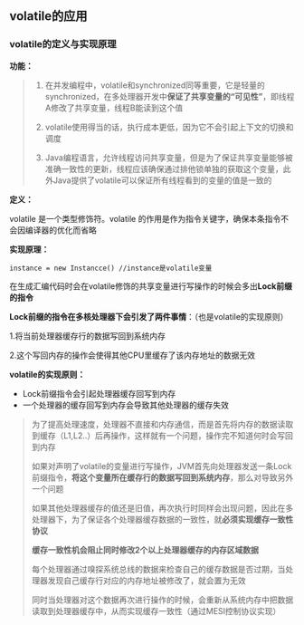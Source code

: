 ## volatile的应用

### volatile的定义与实现原理

**功能：**

> 1. 在并发编程中，volatile和synchronized同等重要，它是轻量的synchronized，在多处理器开发中**保证了共享变量的“可见性”**，即线程A修改了共享变量，线程B能读到这个值
>
> 2. volatile使用得当的话，执行成本更低，因为它不会引起上下文的切换和调度
>
> 3. Java编程语言，允许线程访问共享变量，但是为了保证共享变量能够被准确一致性的更新，线程应该确保通过排他锁单独的获取这个变量，此外Java提供了volatile可以保证所有线程看到的变量的值是一致的

**定义：**

volatile 是一个类型修饰符。volatile 的作用是作为指令关键字，确保本条指令不会因编译器的优化而省略

**实现原理：**

  `instance = new Instancce() //instance是volatile变量` 

在生成汇编代码时会在volatile修饰的共享变量进行写操作的时候会多出**Lock前缀的指令**

**Lock前缀的指令在多核处理器下会引发了两件事情**：（也是volatile的实现原则）

1.将当前处理器缓存行的数据写回到系统内存

2.这个写回内存的操作会使得其他CPU里缓存了该内存地址的数据无效

**volatile的实现原则：**

- Lock前缀指令会引起处理器缓存回写到内存
- 一个处理器的缓存回写到内存会导致其他处理器的缓存失效

>  为了提高处理速度，处理器不直接和内存通信，而是首先将内存的数据读取到缓存（L1,L2..）后再操作，这样就有一个问题，操作完不知道何时会写回到内存
>
>  如果对声明了volatile的变量进行写操作，JVM首先向处理器发送一条Lock前缀指令，**将这个变量所在缓存行的数据写回到系统内存**，那么对导致另外一个问题
>
>  如果其他处理器缓存的值还是旧值，再次执行时同样会出现问题，因此在多处理器下，为了保证各个处理器缓存数据的一致性，就**必须实现缓存一致性协议**
>
>  **缓存一致性机会阻止同时修改2个以上处理器缓存的内存区域数据** 
>
>  每个处理器通过嗅探系统总线的数据来检查自己的缓存数据是否过期，当处理器发现自己缓存行对应的内存地址被修改了，就会置为无效
>
>  同时当处理器对这个数据再次进行操作的时候，会重新从系统内存中把数据读取到处理器缓存中，从而实现缓存一致性（通过MESI控制协议实现）

